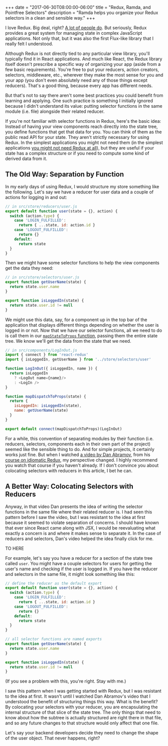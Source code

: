 +++
date = "2017-06-30T08:00:00-06:00"
title = "Redux, Ramda, and Pointfree Selectors"
description = "Ramda helps you organize your Redux selectors in a clean and sensible way."
+++

I love Redux. Big deal, right? [A lot of people do](https://github.com/reactjs/redux/stargazers). But seriously, Redux provides a great system for managing state in complex JavaScript applications. Not only that, but it was also the first Flux-like library that I really felt I understood.

Although Redux is not directly tied to any particular view library, you'll typically find it in React applications. And much like React, the Redux library itself doesn't prescribe a specific way of organizing your app (aside from a few basic requirements). You're free to put your reducers, action creators, selectors, middleware, etc., wherever they make the most sense for you and your app (you don't even absolutely need any of those things except reducers). That's a good thing, because every app has different needs.

But that's not to say there aren't some best practices you could benefit from learning and applying. One such practice is something I initially ignored because I didn't understand its value: putting selector functions in the same module (i.e. file) alongside their related reducer.

If you're not familiar with selector functions in Redux, here's the basic idea: Instead of having your view components reach directly into the state tree, you define functions that get that data for you. You can think of them as the public read API for your state. They aren't strictly necessary for using Redux. In the simplest applications you might not need them (in the simplest applications [you might not need Redux at all](https://medium.com/@dan_abramov/you-might-not-need-redux-be46360cf367)), but they are useful if your state has a complex structure or if you need to compute some kind of derived data from it.

## The Old Way: Separation by Function

In my early days of using Redux, I would structure my store something like the following. Let's say we have a reducer for user data and a couple of actions for logging in and out:

```js
// in src/store/reducers/user.js
export default function user(state = {}, action) {
  switch (action.type) {
    case 'LOGIN_FULFILLED':
      return { ...state, id: action.id }
    case 'LOGOUT_FULFILLED':
      return {}
    default:
      return state
  }
}
```

Then we might have some selector functions to help the view components get the data they need:

```js
// in src/store/selectors/user.js
export function getUserName(state) {
  return state.user.name
}

export function isLoggedIn(state) {
  return state.user.id != null
}
```

We might use this data, say, for a component up in the top bar of the application that displays different things depending on whether the user is logged in or not. Now that we have our selector functions, all we need to do is call them in our [`mapStateToProps` function](https://github.com/reactjs/react-redux/blob/master/docs/api.md#connectmapstatetoprops-mapdispatchtoprops-mergeprops-options), passing them the entire state tree. We know we'll get the data from the state that we need.

```js
// in src/components/LogInOut.js
import { connect } from 'react-redux'
import { isLoggedIn, getUserName } from '../store/selectors/user'

function LogInOut({ isLoggedIn, name }) {
  return isLoggedIn
    ? <LogOut name={name}/>
    : <LogIn />
}

function mapDispatchToProps(state) {
  return {
    isLoggedIn: isLoggedIn(state),
    name: getUserName(state)
  }
}

export default connect(mapDispatchToProps)(LogInOut)
```
For a while, this convention of separating modules by their function (i.e. reducers, selectors, components each in their own part of the project) seemed like the sensible thing to do. And for simple projects, it certainly works just fine. But when I watched [a video by Dan Abramov](https://egghead.io/lessons/javascript-redux-colocating-selectors-with-reducers), from his [course on idiomatic Redux](https://egghead.io/courses/building-react-applications-with-idiomatic-redux), my perspective changed. I highly recommend you watch that course if you haven't already. If I don't convince you about colocating selectors with reducers in this article, I bet he can.

## A Better Way: Colocating Selectors with Reducers

Anyway, in that video Dan presents the idea of writing the selector functions in the same file where their related reducer is. I had seen this pattern before I saw the video, but I was resistant to the idea at first because it seemed to violate separation of concerns. I should have known that ever since React came along with JSX, I would be reevaluating what exactly a concern is and where it makes sense to separate it. In the case of reducers and selectors, Dan's video helped the idea finally click for me.



TO HERE

For example, let's say you have a reducer for a section of the state tree called `user`. You might have a couple selectors for users for getting the user's name and checking if the user is logged in. If you have the reducer and selectors in the same file, it might look something like this:

```js
// define the reducer as the default export
export default function user(state = {}, action) {
  switch (action.type) {
    case 'LOGIN_FULFILLED':
      return { ...state, id: action.id }
    case 'LOGOUT_FULFILLED':
      return {}
    default:
      return state
  }
}

// all selector functions are named exports
export function getUserName(state) {
  return state.user.name
}

export function isLoggedIn(state) {
  return state.user.id != null
}
```

(If you see a problem with this, you're right. Stay with me.)

I saw this pattern when I was getting started with Redux, but I was resistant to the idea at first. It wasn't until I watched Dan Abramov's video that I understood the benefit of structuring things this way. What is the benefit? By colocating your selectors with your reducer, you are encapsulating the internal structure of that slice of the state tree. The only things that need to know about how the subtree is actually structured are right there in that file, and so any future changes to that structure would only affect that one file.

Let's say your backend developers decide they need to change the shape of the user object. That never happens, right? 
